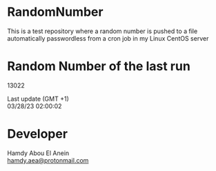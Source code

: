 # RandomNumber    
This is a test repository where a random number is pushed to a file automatically passwordless from a cron job in my Linux CentOS server    
# Random Number of the last run   
13022
      
Last update (GMT +1)    
03/28/23 02:00:02
# Developer    
Hamdy Abou El Anein   
hamdy.aea@protonmail.com
